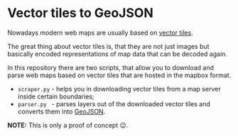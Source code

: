 # Vector tiles to GeoJSON

Nowadays modern web maps are usually based on [vector tiles](https://en.wikipedia.org/wiki/Vector_tiles).

The great thing about vector tiles is, that they are not just images but basically encoded representations of map data that can be decoded again.

In this repository there are two scripts, that allow you to download and parse web maps based on vector tiles that are hosted in the mapbox format.

- `scraper.py` - helps you in downloading vector tiles from a map server inside certain boundaries;
- `parser.py ` - parses layers out of the downloaded vector tiles and converts them into [GeoJSON](https://en.wikipedia.org/wiki/GeoJSON).

**NOTE:** This is only a proof of concept 😉.
